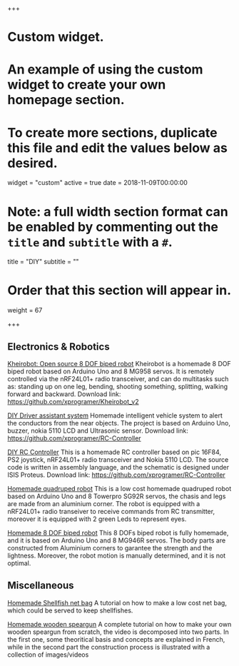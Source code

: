 +++
# Custom widget.
# An example of using the custom widget to create your own homepage section.
# To create more sections, duplicate this file and edit the values below as desired.
widget = "custom"
active = true
date = 2018-11-09T00:00:00

# Note: a full width section format can be enabled by commenting out the `title` and `subtitle` with a `#`.
title = "DIY"
subtitle = ""

# Order that this section will appear in.
weight = 67

+++

## Electronics & Robotics

[Kheirobot: Open source 8 DOF biped robot](https://www.youtube.com/watch?v=DZ1AnPju9BM)  Kheirobot is a homemade 8 DOF biped robot based on Arduino Uno and 8 MG958 servos. It is remotely controlled via the nRF24L01+ radio transceiver, and can do multitasks such as: standing up on one leg, bending, shooting something, splitting, walking forward and backward.
Download link: https://github.com/xprogramer/Kheirobot_v2</br>

[DIY Driver assistant system](https://www.youtube.com/watch?v=6Dqd4xwL7rA)  Homemade intelligent vehicle system to alert the conductors from the near objects. The project is based on Arduino Uno, buzzer, nokia 5110 LCD and Ultrasonic sensor.
Download link: https://github.com/xprogramer/RC-Controller </br>

[DIY RC Controller](https://www.youtube.com/watch?v=YYbp32MkuG0)  This is a homemade RC controller based on pic 16F84, PS2 joystick, nRF24L01+ radio transceiver and Nokia 5110 LCD. The source code is written in assembly language, and the schematic is designed under ISIS Proteus.
Download link: https://github.com/xprogramer/RC-Controller</br>

[Homemade quadruped robot](https://www.youtube.com/watch?v=DkhEk__OecE)  This is a low cost homemade quadruped robot based on Arduino Uno and 8 Towerpro SG92R servos, the chasis and legs are made from an aluminium corner. The robot is equipped with a nRF24L01+ radio transeiver to receive commands from RC transmitter, moreover it is equipped with 2 green Leds to represent eyes. </br>

[Homemade 8 DOF biped robot](https://www.youtube.com/watch?v=CoglwBpZoUs)  This 8 DOFs biped robot is fully homemade, and it is based on Arduino Uno and 8 MG946R servos. The body parts are constructed from Aluminium corners to garantee the strength and the lightness. Moreover, the robot motion is manually determined, and it is not optimal. </br>


## Miscellaneous

[Homemade Shellfish net bag](https://www.youtube.com/watch?v=LE0Xc8PBOPY)  A tutorial on how to make a low cost net bag, which could be served to keep shellfishes.</br>

[Homemade wooden speargun](https://www.youtube.com/watch?v=ptFdZFRGo9g)  A complete tutorial on how to make your own wooden speargun from scratch, the video is decomposed into two parts. In the first one, some theoritical basis and concepts are explained in French, while in the second part the construction process is illustrated with a collection of images/videos </br>
